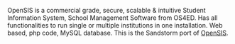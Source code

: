 OpenSIS is a commercial grade, secure, scalable & intuitive Student Information System, School Management Software from OS4ED. Has all functionalities to run single or multiple institutions in one installation. Web based, php code, MySQL database.
This is the Sandstorm port of [OpenSIS](https://www.opensis.com).
